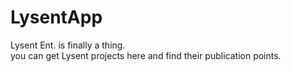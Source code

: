 # LysentApp
Lysent Ent. is finally a thing.<br/>
you can get Lysent projects here and find their publication points.
